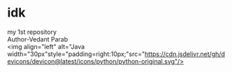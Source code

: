 # idk
my 1st repository
<br>
Author-Vedant Parab
<br>
<img align="left" alt="Java width="30px"style="padding=right:10px;"src="https://cdn.jsdelivr.net/gh/devicons/devicon@latest/icons/python/python-original.svg"/>
